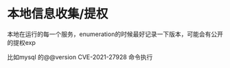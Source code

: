 # 本地信息收集/提权

本地在运行的每一个服务，enumeration的时候最好记录一下版本，可能会有公开的提权exp

比如mysql 的@@version  CVE-2021-27928 命令执行

